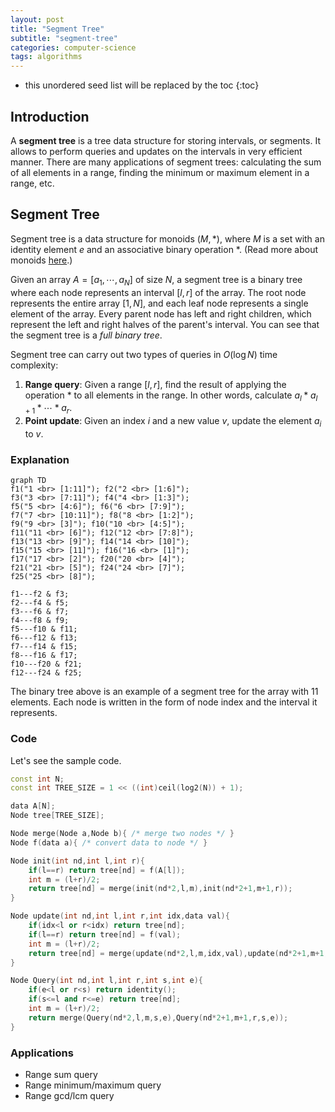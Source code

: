 ```yaml
---
layout: post
title: "Segment Tree"
subtitle: "segment-tree"
categories: computer-science
tags: algorithms
---
```


<!--more-->
* this unordered seed list will be replaced by the toc
{:toc}

## Introduction
A **segment tree** is a tree data structure for storing intervals, or segments. It allows to perform queries and updates on the intervals in very efficient manner.
There are many applications of segment trees: calculating the sum of all elements in a range, finding the minimum or maximum element in a range, etc.

## Segment Tree
Segment tree is a data structure for monoids $(M, \ast)$, where $M$ is a set with an identity element $e$ and an associative binary operation $\ast$.
(Read more about monoids [here](https://en.wikipedia.org/wiki/Monoid).)

Given an array $A=[a_1,\cdots,a_N]$ of size $N$, a segment tree is a binary tree where each node represents an interval $[l,r]$ of the array.
The root node represents the entire array $[1,N]$, and each leaf node represents a single element of the array.
Every parent node has left and right children, which represent the left and right halves of the parent's interval.
You can see that the segment tree is a _full binary tree_.

Segment tree can carry out two types of queries in $O(\log N)$ time complexity:
1. **Range query**: Given a range $[l,r]$, find the result of applying the operation $\ast$ to all elements in the range. In other words, calculate $a_l \ast a_{l+1} \ast \cdots \ast a_r$.
2. **Point update**: Given an index $i$ and a new value $v$, update the element $a_i$ to $v$.

### Explanation
```mermaid
graph TD
f1("1 <br> [1:11]"); f2("2 <br> [1:6]");
f3("3 <br> [7:11]"); f4("4 <br> [1:3]");
f5("5 <br> [4:6]"); f6("6 <br> [7:9]");
f7("7 <br> [10:11]"); f8("8 <br> [1:2]");
f9("9 <br> [3]"); f10("10 <br> [4:5]");
f11("11 <br> [6]"); f12("12 <br> [7:8]");
f13("13 <br> [9]"); f14("14 <br> [10]");
f15("15 <br> [11]"); f16("16 <br> [1]");
f17("17 <br> [2]"); f20("20 <br> [4]");
f21("21 <br> [5]"); f24("24 <br> [7]");
f25("25 <br> [8]");

f1---f2 & f3;
f2---f4 & f5;
f3---f6 & f7;
f4---f8 & f9;
f5---f10 & f11;
f6---f12 & f13;
f7---f14 & f15;
f8---f16 & f17;
f10---f20 & f21;
f12---f24 & f25;
```

The binary tree above is an example of a segment tree for the array with 11 elements.
Each node is written in the form of node index and the interval it represents.

### Code
Let's see the sample code.
```cpp
const int N;
const int TREE_SIZE = 1 << ((int)ceil(log2(N)) + 1);

data A[N];
Node tree[TREE_SIZE];

Node merge(Node a,Node b){ /* merge two nodes */ }
Node f(data a){ /* convert data to node */ }

Node init(int nd,int l,int r){
    if(l==r) return tree[nd] = f(A[l]);
    int m = (l+r)/2;
    return tree[nd] = merge(init(nd*2,l,m),init(nd*2+1,m+1,r));
}

Node update(int nd,int l,int r,int idx,data val){
    if(idx<l or r<idx) return tree[nd];
    if(l==r) return tree[nd] = f(val);
    int m = (l+r)/2;
    return tree[nd] = merge(update(nd*2,l,m,idx,val),update(nd*2+1,m+1,r,idx,val));
}

Node Query(int nd,int l,int r,int s,int e){
    if(e<l or r<s) return identity();
    if(s<=l and r<=e) return tree[nd];
    int m = (l+r)/2;
    return merge(Query(nd*2,l,m,s,e),Query(nd*2+1,m+1,r,s,e));
}
```

### Applications

* Range sum query
* Range minimum/maximum query
* Range gcd/lcm query